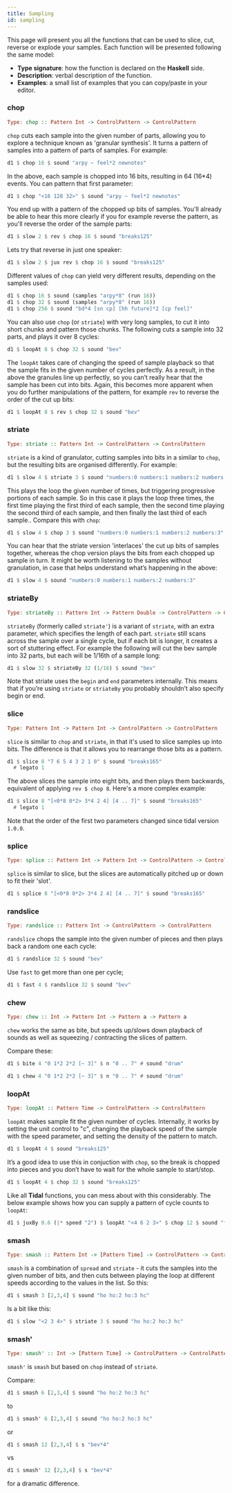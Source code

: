 ```yaml
---
title: Sampling
id: sampling
---
```



This page will present you all the functions that can be used to slice, cut, reverse or explode your samples. Each function will be presented following the same model:
* **Type signature**: how the function is declared on the **Haskell** side.
* **Description**: verbal description of the function.
* **Examples**: a small list of examples that you can copy/paste in your editor.


### chop

```haskell
Type: chop :: Pattern Int -> ControlPattern -> ControlPattern
```

`chop` cuts each sample into the given number of parts, allowing you to explore a technique known as 'granular synthesis'. It turns a pattern of samples into a pattern of parts of samples. For example:

```haskell
d1 $ chop 16 $ sound "arpy ~ feel*2 newnotes"
```

In the above, each sample is chopped into 16 bits, resulting in 64 (16*4) events. You can pattern that first parameter:

```haskell
d1 $ chop "<16 128 32>" $ sound "arpy ~ feel*2 newnotes"
```

You end up with a pattern of the chopped up bits of samples. You'll already be able to hear this more clearly if you for example reverse the pattern, as you'll reverse the order of the sample parts:

```haskell
d1 $ slow 2 $ rev $ chop 16 $ sound "breaks125"
```
Lets try that reverse in just one speaker:

```haskell
d1 $ slow 2 $ jux rev $ chop 16 $ sound "breaks125"
```

Different values of `chop` can yield very different results, depending on the samples used:

```haskell
d1 $ chop 16 $ sound (samples "arpy*8" (run 16))
d1 $ chop 32 $ sound (samples "arpy*8" (run 16))
d1 $ chop 256 $ sound "bd*4 [sn cp] [hh future]*2 [cp feel]"
```

You can also use `chop` (or `striate`) with very long samples, to cut it into short chunks and pattern those chunks. The following cuts a sample into 32 parts, and plays it over 8 cycles:

```haskell
d1 $ loopAt 8 $ chop 32 $ sound "bev"
```

The `loopAt` takes care of changing the speed of sample playback so that the sample fits in the given number of cycles perfectly. As a result, in the above the granules line up perfectly, so you can’t really hear that the sample has been cut into bits. Again, this becomes more apparent when you do further manipulations of the pattern, for example `rev` to reverse the order of the cut up bits:

```haskell
d1 $ loopAt 8 $ rev $ chop 32 $ sound "bev"
```

### striate

```haskell
Type: striate :: Pattern Int -> ControlPattern -> ControlPattern
```

`striate` is a kind of granulator, cutting samples into bits in a similar to `chop`, but the resulting bits are organised differently. For example:

```haskell
d1 $ slow 4 $ striate 3 $ sound "numbers:0 numbers:1 numbers:2 numbers:3"
```

This plays the loop the given number of times, but triggering progressive portions of each sample. So in this case it plays the loop three times, the first time playing the first third of each sample, then the second time playing the second third of each sample, and then finally the last third of each sample.. Compare this with `chop`:

```haskell
d1 $ slow 4 $ chop 3 $ sound "numbers:0 numbers:1 numbers:2 numbers:3"
```

You can hear that the striate version 'interlaces' the cut up bits of samples together, whereas the chop version plays the bits from each chopped up sample in turn. It might be worth listening to the samples without granulation, in case that helps understand what’s happening in the above:

```haskell
d1 $ slow 4 $ sound "numbers:0 numbers:1 numbers:2 numbers:3"
```

### striateBy

```haskell
Type: striateBy :: Pattern Int -> Pattern Double -> ControlPattern -> ControlPattern
```
`striateBy` (formerly called `striate'`) is a variant of `striate`, with an extra parameter, which specifies the length of each part. `striate` still scans across the sample over a single cycle, but if each bit is longer, it creates a sort of stuttering effect. For example the following will cut the bev sample into 32 parts, but each will be 1/16th of a sample long:

```haskell
d1 $ slow 32 $ striateBy 32 (1/16) $ sound "bev"
```

Note that striate uses the `begin` and `end` parameters internally. This means that if you’re using `striate` or `striateBy` you probably shouldn’t also specify begin or end.

### slice

```haskell
Type: Pattern Int -> Pattern Int -> ControlPattern -> ControlPattern
```

`slice` is similar to `chop` and `striate`, in that it's used to slice samples up into bits. The difference is that it allows you to rearrange those bits as a pattern.

```haskell
d1 $ slice 8 "7 6 5 4 3 2 1 0" $ sound "breaks165"
  # legato 1
```

The above slices the sample into eight bits, and then plays them backwards, equivalent of applying `rev $ chop 8`. Here's a more complex example:

```haskell
d1 $ slice 8 "[<0*8 0*2> 3*4 2 4] [4 .. 7]" $ sound "breaks165"
  # legato 1
```

Note that the order of the first two parameters changed since tidal version `1.0.0`.

### splice

```haskell
Type: splice :: Pattern Int -> Pattern Int -> ControlPattern -> ControlPattern
```
`splice` is similar to slice, but the slices are automatically pitched up or down to fit their 'slot'.

```haskell
d1 $ splice 8 "[<0*8 0*2> 3*4 2 4] [4 .. 7]" $ sound "breaks165"
```

### randslice

```haskell
Type: randslice :: Pattern Int -> ControlPattern -> ControlPattern
```
`randslice` chops the sample into the given number of pieces and then plays back a random one each cycle:

```haskell
d1 $ randslice 32 $ sound "bev"
```

Use `fast` to get more than one per cycle;
```haskell
d1 $ fast 4 $ randslice 32 $ sound "bev"
```

### chew

```haskell
Type: chew :: Int -> Pattern Int -> Pattern a -> Pattern a
```
`chew` works the same as bite, but speeds up/slows down playback of sounds as well as squeezing / contracting the slices of pattern.

Compare these:

```haskell
d1 $ bite 4 "0 1*2 2*2 [~ 3]" $ n "0 .. 7" # sound "drum"

d1 $ chew 4 "0 1*2 2*2 [~ 3]" $ n "0 .. 7" # sound "drum"
```

### loopAt
    
```haskell
Type: loopAt :: Pattern Time -> ControlPattern -> ControlPattern
```

`loopAt` makes sample fit the given number of cycles. Internally, it works by setting the unit control to "c", changing the playback speed of the sample with the speed parameter, and setting the density of the pattern to match.

```haskell
d1 $ loopAt 4 $ sound "breaks125"
```

It’s a good idea to use this in conjuction with `chop`, so the break is chopped into pieces and you don’t have to wait for the whole sample to start/stop.

```haskell
d1 $ loopAt 4 $ chop 32 $ sound "breaks125"
```

Like all **Tidal** functions, you can mess about with this considerably. The below example shows how you can supply a pattern of cycle counts to `loopAt`:
```haskell
d1 $ juxBy 0.6 (|* speed "2") $ loopAt "<4 6 2 3>" $ chop 12 $ sound "fm:14"
```

### smash

```haskell
Type: smash :: Pattern Int -> [Pattern Time] -> ControlPattern -> ControlPattern
```

`smash` is a combination of `spread` and `striate` - it cuts the samples into the given number of bits, and then cuts between playing the loop at different speeds according to the values in the list. So this:

```haskell
d1 $ smash 3 [2,3,4] $ sound "ho ho:2 ho:3 hc"
```

Is a bit like this:
```haskell
d1 $ slow "<2 3 4>" $ striate 3 $ sound "ho ho:2 ho:3 hc"
```

### smash'

```haskell
Type: smash' :: Int -> [Pattern Time] -> ControlPattern -> ControlPattern
```

`smash'` is `smash` but based on `chop` instead of `striate`.

Compare:

```haskell
d1 $ smash 6 [2,3,4] $ sound "ho ho:2 ho:3 hc"
```
to
```haskell
d1 $ smash' 6 [2,3,4] $ sound "ho ho:2 ho:3 hc"
```
or
```haskell
d1 $ smash 12 [2,3,4] $ s "bev*4"
```
vs
```haskell
d1 $ smash' 12 [2,3,4] $ s "bev*4"
```
for a dramatic difference.